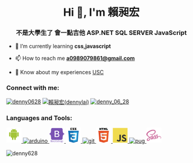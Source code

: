 <h1 align="center">Hi 👋, I'm 賴昶宏</h1>
<h3 align="center">不是大學生了 會一點吉他 ASP.NET SQL SERVER JavaScript</h3>

- 🌱 I’m currently learning **css,javascript**

- 📫 How to reach me **a0989079861@gmail.com**

- 📄 Know about my experiences [USC](USC)

<h3 align="left">Connect with me:</h3>
<p align="left">
<a href="https://codepen.io/denny0628" target="blank"><img align="center" src="https://cdn.jsdelivr.net/npm/simple-icons@3.0.1/icons/codepen.svg" alt="denny0628" height="30" width="40" /></a>
<a href="https://fb.com/賴昶宏(dennylai)" target="blank"><img align="center" src="https://cdn.jsdelivr.net/npm/simple-icons@3.0.1/icons/facebook.svg" alt="賴昶宏(dennylai)" height="30" width="40" /></a>
<a href="https://instagram.com/denny_06_28" target="blank"><img align="center" src="https://cdn.jsdelivr.net/npm/simple-icons@3.0.1/icons/instagram.svg" alt="denny_06_28" height="30" width="40" /></a>
</p>

<h3 align="left">Languages and Tools:</h3>
<p align="left"> <a href="https://developer.android.com" target="_blank"> <img src="https://raw.githubusercontent.com/devicons/devicon/master/icons/android/android-original-wordmark.svg" alt="android" width="40" height="40"/> </a> <a href="https://www.arduino.cc/" target="_blank"> <img src="https://cdn.worldvectorlogo.com/logos/arduino-1.svg" alt="arduino" width="40" height="40"/> </a> <a href="https://getbootstrap.com" target="_blank"> <img src="https://raw.githubusercontent.com/devicons/devicon/master/icons/bootstrap/bootstrap-plain-wordmark.svg" alt="bootstrap" width="40" height="40"/> </a> <a href="https://www.w3schools.com/css/" target="_blank"> <img src="https://raw.githubusercontent.com/devicons/devicon/master/icons/css3/css3-original-wordmark.svg" alt="css3" width="40" height="40"/> </a> <a href="https://git-scm.com/" target="_blank"> <img src="https://www.vectorlogo.zone/logos/git-scm/git-scm-icon.svg" alt="git" width="40" height="40"/> </a> <a href="https://www.w3.org/html/" target="_blank"> <img src="https://raw.githubusercontent.com/devicons/devicon/master/icons/html5/html5-original-wordmark.svg" alt="html5" width="40" height="40"/> </a> <a href="https://developer.mozilla.org/en-US/docs/Web/JavaScript" target="_blank"> <img src="https://raw.githubusercontent.com/devicons/devicon/master/icons/javascript/javascript-original.svg" alt="javascript" width="40" height="40"/> </a> <a href="https://pugjs.org" target="_blank"> <img src="https://cdn.worldvectorlogo.com/logos/pug.svg" alt="pug" width="40" height="40"/> </a> <a href="https://sass-lang.com" target="_blank"> <img src="https://raw.githubusercontent.com/devicons/devicon/master/icons/sass/sass-original.svg" alt="sass" width="40" height="40"/> </a> </p>

<p><img align="center" src="https://github-readme-stats.vercel.app/api/top-langs?username=denny628&show_icons=true&theme=tokyonight&locale=en&layout=compact" alt="denny628" /></p>
